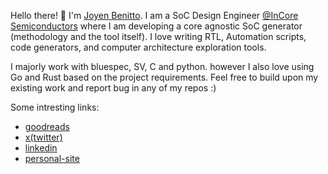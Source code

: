 Hello there! 👋 I'm  [Joyen Benitto](https://joyenbenitto.com). I am a SoC Design Engineer [@InCore Semiconductors](https://incoresemi.com/) where I am developing a core agnostic SoC generator (methodology and the tool itself). I love writing RTL, Automation scripts, code generators, and computer architecture exploration tools.

I majorly work with bluespec, SV, C and python. however I also love using Go and Rust based on the project requirements. 
Feel free to build upon my existing work and report bug in any of my repos :)

Some intresting links:
- [goodreads](https://www.goodreads.com/user/show/178169058-joyen-benitto)
- [x(twitter)](https://twitter.com/JoyenBenitto)
- [linkedin](https://www.linkedin.com/in/joyen-benitto-4436031b3/)
- [personal-site](https://joyenbenitto.com)
